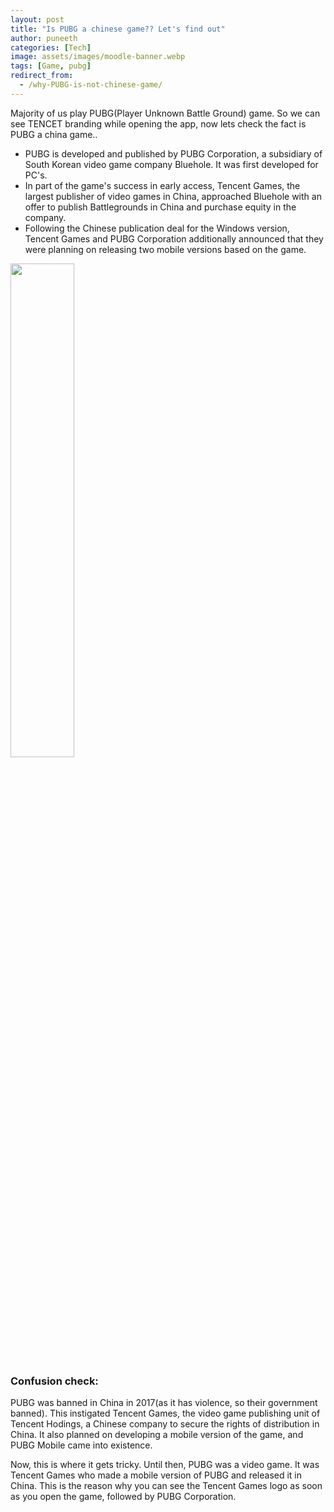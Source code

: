 ```yaml
---
layout: post
title: "Is PUBG a chinese game?? Let's find out"
author: puneeth
categories: [Tech]
image: assets/images/moodle-banner.webp
tags: [Game, pubg]
redirect_from:
  - /why-PUBG-is-not-chinese-game/
---
```


Majority of us play PUBG(Player Unknown Battle Ground) game. So we can see TENCET branding while opening the app, now lets check the fact is PUBG a china game..

- PUBG is developed and published by PUBG Corporation, a subsidiary of South Korean video game company Bluehole. It was first developed for PC's.
- In part of the game's success in early access, Tencent Games, the largest publisher of video games in China, approached Bluehole with an offer to publish Battlegrounds in China and purchase equity in the company.
- Following the Chinese publication deal for the Windows version, Tencent Games and PUBG Corporation additionally announced that they were planning on releasing two mobile versions based on the game.

<a href="https://devskrate.github.io/assets/images/games/pubg-release-timeline.webp" data-lightbox="image-1" data-title="PUBG Release Timeline"><img width="45%" src="https://devskrate.github.io/assets/images/games/pubg-release-timeline.webp"></a>

### Confusion check:

PUBG was banned in China in 2017(as it has violence, so their government banned). This instigated Tencent Games, the video game publishing unit of Tencent Hodings, a Chinese company to secure the rights of distribution in China. It also planned on developing a mobile version of the game, and PUBG Mobile came into existence.

Now, this is where it gets tricky. Until then, PUBG was a video game. It was Tencent Games who made a mobile version of PUBG and released it in China. This is the reason why you can see the Tencent Games logo as soon as you open the game, followed by PUBG Corporation.

